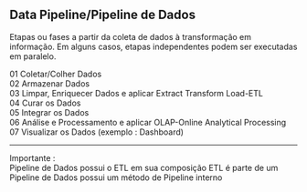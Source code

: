 <h2>Data Pipeline/Pipeline de Dados</h2>
<p>Etapas ou fases a partir da coleta de dados à transformação em informação. Em alguns casos, etapas independentes podem ser executadas em paralelo.</p>
<p>
 01 Coletar/Colher Dados<br>
 02 Armazenar Dados<br>
 03 Limpar, Enriquecer Dados e aplicar Extract Transform Load-ETL<br>
 04 Curar os Dados<br>
 05 Integrar os Dados<br>
 06 Análise e Processamento e aplicar OLAP-Online Analytical Processing<br>
 07 Visualizar os Dados (exemplo : Dashboard)
<br>
<hr>
<p>Importante :<br>
Pipeline de Dados possui o ETL em sua composição
ETL é parte de um Pipeline de Dados possui um método de Pipeline interno
</p>
